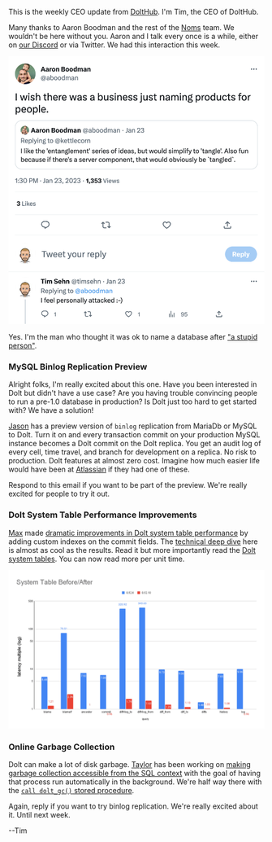 This is the weekly CEO update from [DoltHub](https://www.dolthub.com/). I'm Tim, the CEO of DoltHub. 

Many thanks to Aaron Boodman and the rest of the [Noms](https://github.com/attic-labs/noms) team. We wouldn't be here without you. Aaron and I talk every once is a while, either on [our Discord](https://discord.com/invite/RFwfYpu) or via Twitter. We had this interaction this week.

[![Dolt Name Tweet](../images/dolt-is-a-bad-name.png)](https://twitter.com/aboodman/status/1617636035697205249)

Yes. I'm the man who thought it was ok to name a database after ["a stupid person"](https://www.merriam-webster.com/dictionary/dolt).

### MySQL Binlog Replication Preview

Alright folks, I'm really excited about this one. Have you been interested in Dolt but didn't have a use case? Are you having trouble convincing people to run a pre-1.0 database in production? Is Dolt just too hard to get started with? We have a solution!

[Jason](https://www.dolthub.com/team#jason) has a preview version of `binlog` replication from MariaDb or MySQL to Dolt. Turn it on and every transaction commit on your production MySQL instance becomes a Dolt commit on the Dolt replica. You get an audit log of every cell, time travel, and branch for development on a replica. No risk to production. Dolt features at almost zero cost. Imagine how much easier life would have been at [Atlassian](https://www.dolthub.com/blog/2022-04-14-atlassian-outage-prevention/) if they had one of these.

Respond to this email if you want to be part of the preview. We're really excited for people to try it out.

### Dolt System Table Performance Improvements

[Max](https://www.dolthub.com/team#max) made [dramatic improvements in Dolt system table performance](https://www.dolthub.com/blog/2023-01-23-32-system-table-indexes/) by adding custom indexes on the commit fields. The [technical deep dive](https://www.dolthub.com/blog/2023-01-23-32-system-table-indexes/) here is almost as cool as the results. Read it but more importantly read the [Dolt system tables](https://docs.dolthub.com/sql-reference/version-control/dolt-system-tables). You can now read more per unit time.

[![System Tables are Fast Now](../images/systab-after.png)](https://www.dolthub.com/blog/2023-01-23-32-system-table-indexes/)

### Online Garbage Collection

Dolt can make a lot of disk garbage. [Taylor](https://www.dolthub.com/team#taylor) has been working on [making garbage collection accessible from the SQL context](https://www.dolthub.com/blog/2023-01-25-online-gc/) with the goal of having that process run automatically in the background. We're half way there with the [`call dolt_gc()` stored procedure](https://docs.dolthub.com/sql-reference/version-control/dolt-sql-procedures#dolt_gc). 

Again, reply if you want to try binlog replication. We're really excited about it. Until next week.

--Tim
